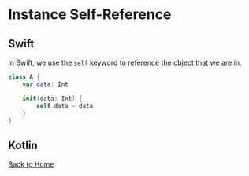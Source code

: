 # Instance Self-Reference
## Swift
In Swift, we use the `self` keyword to reference the object that we are in.
```Swift
class A {
    var data: Int

    init(data: Int) {
        self.data = data
    }
}
```
## Kotlin
[Back to Home](../README.md)
